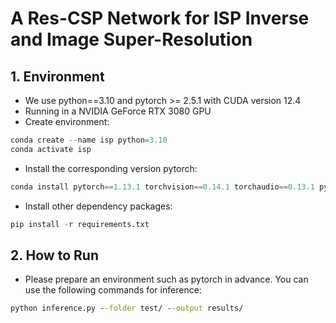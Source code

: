 # A Res-CSP Network for ISP Inverse and Image Super-Resolution



## 1. Environment

* We use python==3.10 and pytorch >= 2.5.1  with CUDA version 12.4
* Running in a NVIDIA GeForce RTX 3080 GPU
* Create environment:

```python
conda create --name isp python=3.10
conda activate isp
```

* Install the corresponding version pytorch:

```python
conda install pytorch==1.13.1 torchvision==0.14.1 torchaudio==0.13.1 pytorch-cuda=12.1 -c pytorch -c nvidia
```

* Install other dependency packages:

```python
pip install -r requirements.txt
```



## 2. How to Run

* Please prepare an environment such as pytorch in advance. You can use the following commands for inference: 

```cmd
python inference.py --folder test/ --output results/
```

